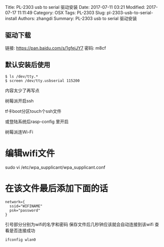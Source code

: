 Title: PL-2303 usb to serial 驱动安装
Date: 2017-07-11 03:21
Modified: 2017-07-17 11:11:49
Category: OSX
Tags: PL-2303
Slug: pl-2303-usb-to-serial-install
Authors: zhangdi
Summary: PL-2303 usb to serial 驱动安装

驱动下载
--------

链接: https://pan.baidu.com/s/1gfejJY7 密码: m8cf


## 默认安装后使用

```
$ ls /dev/tty.*
$ screen /dev/tty.usbserial 115200
```

内容太少了再写点

树莓派开启ssh

tf卡boot分区touch个ssh文件

或登陆系统后rasp-config 里开启

树莓派连Wi-Fi

# 编辑wifi文件

sudo vi /etc/wpa_supplicant/wpa_supplicant.conf

# 在该文件最后添加下面的话

```
network={
  ssid="WIFINAME"
  psk="password"
}
```

引号部分分别为wifi的名字和密码
保存文件后几秒钟应该就会自动连接到该wifi
查看是否连接成功

```
ifconfig wlan0
```


